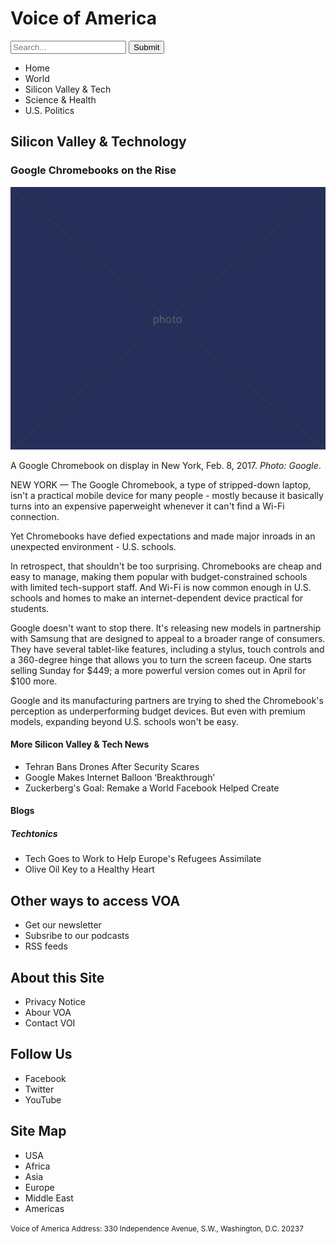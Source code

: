 <!DOCTYPE html>
<html lang="en">
  <head>
    <meta charset="UTF-8" />
  </head>
  <body>
    <h1>Voice of America</h1>
    <form>
      <input type="search" placeholder="Search..."/>
      <input type="submit" value="Submit"/>
    </form>
    <ul>
      <li>Home</li>
      <li>World</li>
      <li>Silicon Valley &amp; Tech</li>
      <li>Science &amp; Health</li>
      <li>U.S. Politics</li>
    </ul>
    <h2>Silicon Valley &amp; Technology</h2>
    <h3>Google Chromebooks on the Rise</h3>
    <img src="600.png" />
    <p>A Google Chromebook on display in New York, Feb. 8, 2017. <em>Photo: Google</em>.
    <p>NEW YORK &mdash; The Google Chromebook, a type of stripped-down laptop, isn't a practical mobile device for many people - mostly because it basically turns into an expensive paperweight whenever it can't find a Wi-Fi connection.</p>
    <p>Yet Chromebooks have defied expectations and made major inroads in an unexpected environment - U.S. schools.</p>
    <p>In retrospect, that shouldn't be too surprising. Chromebooks are cheap and easy to manage, making them popular with budget-constrained schools with limited tech-support staff. And Wi-Fi is now common enough in U.S. schools and homes to make an internet-dependent device practical for students.</p>
    <p>Google doesn't want to stop there. It's releasing new models in partnership with Samsung that are designed to appeal to a broader range of consumers. They have several tablet-like features, including a stylus, touch controls and a 360-degree hinge that allows you to turn the screen faceup. One starts selling Sunday for $449; a more powerful version comes out in April for $100 more.</p>
    <p>Google and its manufacturing partners are trying to shed the Chromebook's perception as underperforming budget devices. But even with premium models, expanding beyond U.S. schools won't be easy.</p>
    <h4>More Silicon Valley &amp; Tech News</h4>
    <ul>
      <li>Tehran Bans Drones After Security Scares</li>
      <li>Google Makes Internet Balloon ‘Breakthrough’</li>
      <li>Zuckerberg's Goal: Remake а World Facebook Helped Create</li>
    </ul>
    <h4>Blogs</h4>
    <h5>Techtonics</h5>
    <ul>
      <li>Tech Goes to Work to Help Europe's Refugees Assimilate</li>
      <li>Olive Oil Key to a Healthy Heart</li>
    </ul>
    <h2>Other ways to access VOA</h2>
    <ul>
      <li>Get our newsletter</li>
      <li>Subsribe to our podcasts</li>
      <li>RSS feeds</li>
    </ul>
    <h2>About this Site</h2>
    <ul>
      <li>Privacy Notice</li>
      <li>Abour VOA</li>
      <li>Contact VOI</li>
    </ul>
    <h2>Follow Us</h2>
    <ul>
      <li>Facebook</li>
      <li>Twitter</li>
      <li>YouTube</li>
    </ul>
    <h2>Site Map</h2>
    <ul>
      <li>USA</li>
      <li>Africa</li>
      <li>Asia</li>
      <li>Europe</li>
      <li>Middle East</li>
      <li>Americas</li>
    </ul>
    <p><small>Voice of America Address: 330 Independence Avenue, S.W., Washington, D.C. 20237</p>

  </body>
</html>
